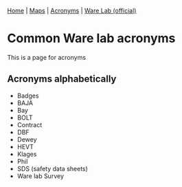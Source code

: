[Home](https://nmstamps.github.io/WareLab/) | [Maps](map.md) | [Acronyms](acronyms.md) | [Ware Lab (official)](https://eng.vt.edu/warelab.html)

# Common Ware lab acronyms

This is a page for acronyms

## Acronyms alphabetically

- Badges
- BAJA
- Bay
- BOLT
- Contract
- DBF
- Dewey
- HEVT
- Klages
- Phil
- SDS (safety data sheets)
- Ware lab Survey
